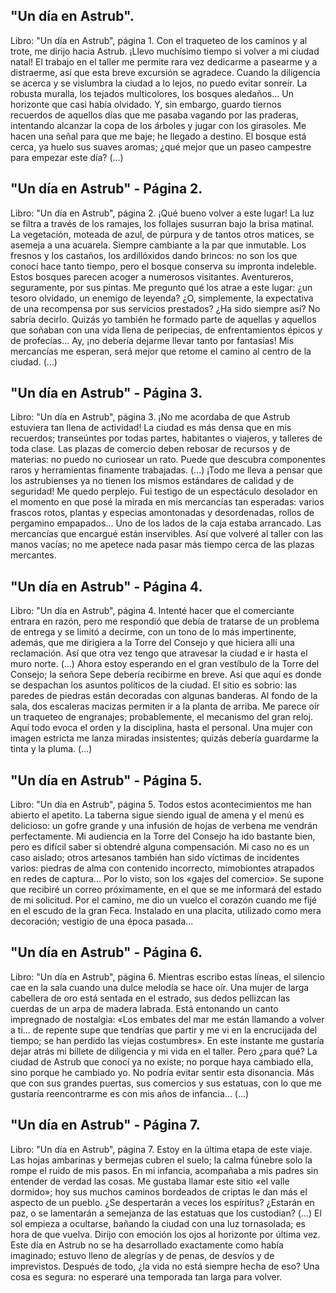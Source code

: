 ## "Un día en Astrub".
Libro: "Un día en Astrub", página 1.
Con el traqueteo de los caminos y al trote, me dirijo hacia Astrub. ¡Llevo muchísimo tiempo si volver a mi ciudad natal! El trabajo en el taller me permite rara vez dedicarme a pasearme y a distraerme, así que esta breve excursión se agradece.
Cuando la diligencia se acerca y se vislumbra la ciudad a lo lejos, no puedo evitar sonreír. La robusta muralla, los tejados multicolores, los bosques aledaños... Un horizonte que casi había olvidado. Y, sin embargo, guardo tiernos recuerdos de aquellos días que me pasaba vagando por las praderas, intentando alcanzar la copa de los árboles y jugar con los girasoles.
Me hacen una señal para que me baje; he llegado a destino. El bosque está cerca, ya huelo sus suaves aromas; ¿qué mejor que un paseo campestre para empezar este día?
(...)

## "Un día en Astrub" - Página 2.
Libro: "Un día en Astrub", página 2.
¡Qué bueno volver a este lugar! La luz se filtra a través de los ramajes, los follajes susurran bajo la brisa matinal. La vegetación, moteada de azul, de púrpura y de tantos otros matices, se asemeja a una acuarela. Siempre cambiante a la par que inmutable. Los fresnos y los castaños, los ardillóxidos dando brincos: no son los que conocí hace tanto tiempo, pero el bosque conserva su impronta indeleble.
Estos bosques parecen acoger a numerosos visitantes. Aventureros, seguramente, por sus pintas. Me pregunto qué los atrae a este lugar: ¿un tesoro olvidado, un enemigo de leyenda? ¿O, simplemente, la expectativa de una recompensa por sus servicios prestados?
¿Ha sido siempre así? No sabría decirlo. Quizás yo también he formado parte de aquellas y aquellos que soñaban con una vida llena de peripecias, de enfrentamientos épicos y de profecías...
Ay, ¡no debería dejarme llevar tanto por fantasías! Mis mercancías me esperan, será mejor que retome el camino al centro de la ciudad.
(...)

## "Un día en Astrub" - Página 3.
Libro: "Un día en Astrub", página 3.
¡No me acordaba de que Astrub estuviera tan llena de actividad! La ciudad es más densa que en mis recuerdos; transeúntes por todas partes, habitantes o viajeros, y talleres de toda clase. Las plazas de comercio deben rebosar de recursos y de materias: no puedo no curiosear un rato. Puede que descubra componentes raros y herramientas finamente trabajadas.
(...)
¡Todo me lleva a pensar que los astrubienses ya no tienen los mismos estándares de calidad y de seguridad! Me quedo perplejo.
Fui testigo de un espectáculo desolador en el momento en que posé la mirada en mis mercancías tan esperadas: varios frascos rotos, plantas y especias amontonadas y desordenadas, rollos de pergamino empapados... Uno de los lados de la caja estaba arrancado.
Las mercancías que encargué están inservibles. Así que volveré al taller con las manos vacías; no me apetece nada pasar más tiempo cerca de las plazas mercantes.

## "Un día en Astrub" - Página 4.
Libro: "Un día en Astrub", página 4.
Intenté hacer que el comerciante entrara en razón, pero me respondió que debía de tratarse de un problema de entrega y se limitó a decirme, con un tono de lo más impertinente, además, que me dirigiera a la Torre del Consejo y que hiciera allí una reclamación. Así que otra vez tengo que atravesar la ciudad e ir hasta el muro norte.
(...)
Ahora estoy esperando en el gran vestíbulo de la Torre del Consejo; la señora Sepe debería recibirme en breve.
Así que aquí es donde se despachan los asuntos políticos de la ciudad. El sitio es sobrio: las paredes de piedras están decoradas con algunas banderas. Al fondo de la sala, dos escaleras macizas permiten ir a la planta de arriba. Me parece oír un traqueteo de engranajes; probablemente, el mecanismo del gran reloj. Aquí todo evoca el orden y la disciplina, hasta el personal. Una mujer con imagen estricta me lanza miradas insistentes; quizás debería guardarme la tinta y la pluma.
(...)

## "Un día en Astrub" - Página 5.
Libro: "Un día en Astrub", página 5.
Todos estos acontecimientos me han abierto el apetito. La taberna sigue siendo igual de amena y el menú es delicioso: un gofre grande y una infusión de hojas de verbena me vendrán perfectamente. Mi audiencia en la Torre del Consejo ha ido bastante bien, pero es difícil saber si obtendré alguna compensación. Mi caso no es un caso aislado; otros artesanos también han sido víctimas de incidentes varios: piedras de alma con contenido incorrecto, mimobiontes atrapados en redes de captura... Por lo visto, son los «gajes del comercio». Se supone que recibiré un correo próximamente, en el que se me informará del estado de mi solicitud.
Por el camino, me dio un vuelco el corazón cuando me fijé en el escudo de la gran Feca. Instalado en una placita, utilizado como mera decoración; vestigio de una época pasada...

## "Un día en Astrub" - Página 6.
Libro: "Un día en Astrub", página 6.
Mientras escribo estas líneas, el silencio cae en la sala cuando una dulce melodía se hace oír. Una mujer de larga cabellera de oro está sentada en el estrado, sus dedos pellizcan las cuerdas de un arpa de madera labrada. Está entonando un canto impregnado de nostalgia: «Los embates del mar me están llamando a volver a ti... de repente supe que tendrías que partir y me vi en la encrucijada del tiempo; se han perdido las viejas costumbres».
En este instante me gustaría dejar atrás mi billete de diligencia y mi vida en el taller. Pero ¿para qué? La ciudad de Astrub que conocí ya no existe; no porque haya cambiado ella, sino porque he cambiado yo. No podría evitar sentir esta disonancia. Más que con sus grandes puertas, sus comercios y sus estatuas, con lo que me gustaría reencontrarme es con mis años de infancia...
(...)

## "Un día en Astrub" - Página 7.
Libro: "Un día en Astrub", página 7.
Estoy en la última etapa de este viaje. Las hojas ambarinas y bermejas cubren el suelo; la calma fúnebre solo la rompe el ruido de mis pasos.
En mi infancia, acompañaba a mis padres sin entender de verdad las cosas. Me gustaba llamar este sitio «el valle dormido»; hoy sus muchos caminos bordeados de criptas le dan más el aspecto de un pueblo. ¿Se despertarán a veces los espíritus? ¿Estarán en paz, o se lamentarán a semejanza de las estatuas que los custodian?
(...)
El sol empieza a ocultarse, bañando la ciudad con una luz tornasolada; es hora de que vuelva. Dirijo con emoción los ojos al horizonte por última vez. Este día en Astrub no se ha desarrollado exactamente como había imaginado; estuvo lleno de alegrías y de penas, de desvíos y de imprevistos. Después de todo, ¿la vida no está siempre hecha de eso?
Una cosa es segura: no esperaré una temporada tan larga para volver.
